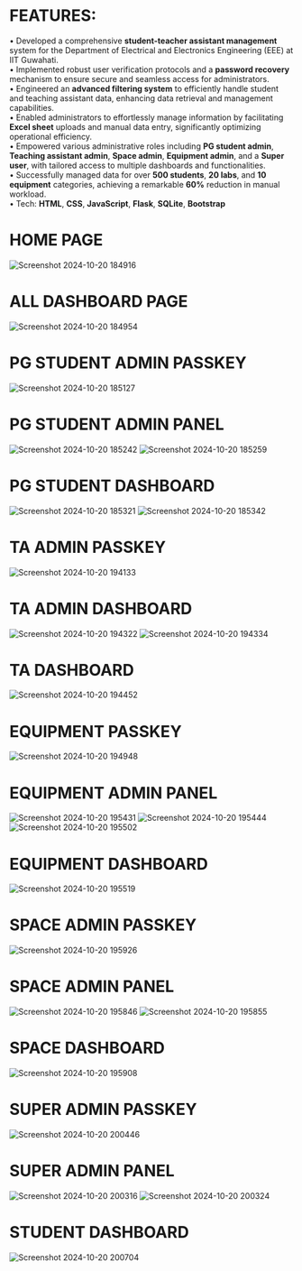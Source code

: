 # FEATURES: 

• Developed a comprehensive **student-teacher assistant management** system for the Department of
Electrical and Electronics Engineering (EEE) at IIT Guwahati.
<br/>
• Implemented robust user verification protocols and a **password recovery** mechanism to ensure
secure and seamless access for administrators.
<br/>
• Engineered an **advanced filtering system** to efficiently handle student and teaching assistant data,
enhancing data retrieval and management capabilities.
<br/>
• Enabled administrators to effortlessly manage information by facilitating **Excel sheet** uploads and
manual data entry, significantly optimizing operational efficiency.
<br/>
• Empowered various administrative roles including **PG student admin**, **Teaching assistant admin**,
**Space admin**, **Equipment admin**, and a **Super user**, with tailored access to multiple dashboards
and functionalities.
<br/>
• Successfully managed data for over **500 students**, **20 labs**, and **10 equipment** categories, achieving
a remarkable **60%** reduction in manual workload.
<br/>
• Tech: **HTML**, **CSS**, **JavaScript**, **Flask**, **SQLite**, **Bootstrap**

# HOME PAGE

![Screenshot 2024-10-20 184916](https://github.com/user-attachments/assets/23a38d2f-6f32-4b1f-a877-e6ad4439aacd)

# ALL DASHBOARD PAGE

![Screenshot 2024-10-20 184954](https://github.com/user-attachments/assets/fe807b72-5fe5-42aa-bf67-e8e409da857e)

# PG STUDENT ADMIN PASSKEY

![Screenshot 2024-10-20 185127](https://github.com/user-attachments/assets/8095af9c-aa76-477b-86e1-47aa9b2864ea)

# PG STUDENT ADMIN PANEL

![Screenshot 2024-10-20 185242](https://github.com/user-attachments/assets/37e99e98-723b-49aa-8e8f-66f0e6aaade8)
![Screenshot 2024-10-20 185259](https://github.com/user-attachments/assets/27013fcc-8557-4fc0-8d7e-1f6dcfadcae5)

# PG STUDENT DASHBOARD

![Screenshot 2024-10-20 185321](https://github.com/user-attachments/assets/0e498473-091e-4523-9f3f-8fd703c27ba3)
![Screenshot 2024-10-20 185342](https://github.com/user-attachments/assets/be03e673-6adc-4dd4-b17c-b70f91e465e7)

# TA ADMIN PASSKEY

![Screenshot 2024-10-20 194133](https://github.com/user-attachments/assets/c249f552-ad78-486a-bad7-649d9eda769f)

# TA ADMIN DASHBOARD

![Screenshot 2024-10-20 194322](https://github.com/user-attachments/assets/b23ff1e6-44be-4bdf-86a3-edbea714e64d)
![Screenshot 2024-10-20 194334](https://github.com/user-attachments/assets/db25e868-9f5b-47cd-89db-78498de5bd06)

# TA DASHBOARD

![Screenshot 2024-10-20 194452](https://github.com/user-attachments/assets/b5308d44-118c-453c-a44c-6083ae8e4b82)

# EQUIPMENT PASSKEY

![Screenshot 2024-10-20 194948](https://github.com/user-attachments/assets/8aac67f1-8312-4a5f-a8ff-83b0482b1ea7)

# EQUIPMENT ADMIN PANEL

![Screenshot 2024-10-20 195431](https://github.com/user-attachments/assets/ef921ede-6747-45c2-ab0d-7391bfc3bf61)
![Screenshot 2024-10-20 195444](https://github.com/user-attachments/assets/3a4b49ec-e749-46a4-8688-fbc69997c4ab)
![Screenshot 2024-10-20 195502](https://github.com/user-attachments/assets/7cce1d79-9494-45a8-ba92-d49de77f7307)

# EQUIPMENT DASHBOARD

![Screenshot 2024-10-20 195519](https://github.com/user-attachments/assets/6ba7d5f3-6002-42ff-addd-0674032b0317)

# SPACE ADMIN PASSKEY

![Screenshot 2024-10-20 195926](https://github.com/user-attachments/assets/09fbd2da-003d-43ff-9d4a-c7d6ecedb149)

# SPACE ADMIN PANEL

![Screenshot 2024-10-20 195846](https://github.com/user-attachments/assets/a632026b-b46b-4a99-a471-64db35ace617)
![Screenshot 2024-10-20 195855](https://github.com/user-attachments/assets/628f8728-5017-4ef2-99d9-54c9888d053a)

# SPACE DASHBOARD

![Screenshot 2024-10-20 195908](https://github.com/user-attachments/assets/4a1e9929-9df6-40b6-acf7-2d4e1379037a)

# SUPER ADMIN PASSKEY

![Screenshot 2024-10-20 200446](https://github.com/user-attachments/assets/55de7465-7a26-44bf-b3a0-2cfd9717f99f)

# SUPER ADMIN PANEL

![Screenshot 2024-10-20 200316](https://github.com/user-attachments/assets/aaae5360-1c9c-4b04-858b-adc8c55eb8ee)
![Screenshot 2024-10-20 200324](https://github.com/user-attachments/assets/09f5c879-d8de-41c5-b34a-c0dec81cc467)

# STUDENT DASHBOARD

![Screenshot 2024-10-20 200704](https://github.com/user-attachments/assets/673f6831-77b2-43ab-a9be-867014882363)




















